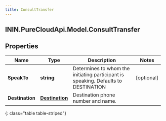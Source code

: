 ```yaml
---
title: ConsultTransfer
---
```

## ININ.PureCloudApi.Model.ConsultTransfer

## Properties

|Name | Type | Description | Notes|
|------------ | ------------- | ------------- | -------------|
| **SpeakTo** | **string** | Determines to whom the initiating participant is speaking. Defaults to DESTINATION | [optional] |
| **Destination** | [**Destination**](Destination.html) | Destination phone number and name. | |
{: class="table table-striped"}


